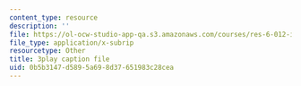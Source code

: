 ```yaml
---
content_type: resource
description: ''
file: https://ol-ocw-studio-app-qa.s3.amazonaws.com/courses/res-6-012-introduction-to-probability-spring-2018/0b5b3147d5895a698d37651983c28cea_GARQ31BrKQA.vtt
file_type: application/x-subrip
resourcetype: Other
title: 3play caption file
uid: 0b5b3147-d589-5a69-8d37-651983c28cea
---
```

